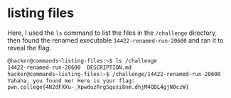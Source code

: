 # listing files

Here, I used the `ls` command to list the files in the `/challenge` directory, then found the renamed executable `14422-renamed-run-20600` and ran it to reveal the flag.

```bash
@hacker@commands~listing-files:~$ ls /challenge
14422-renamed-run-20600  DESCRIPTION.md
hacker@commands~listing-files:~$ /challenge/14422-renamed-run-20600
Yahaha, you found me! Here is your flag:
pwn.college{4N2dFXXu-_XpwduzRrgSqusi8nm.dhjM4QDL4gjN0czW}
```
